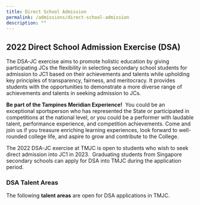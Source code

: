 ```yaml
---
title: Direct School Admission
permalink: /admissions/direct-school-admission
description: ""
---
```

## 2022 Direct School Admission Exercise (DSA)


The DSA-JC exercise aims to promote holistic education by giving participating JCs the flexibility in selecting secondary school students for admission to JC1 based on their achievements and talents while upholding key principles of transparency, fairness, and meritocracy. It provides students with the opportunities to demonstrate a more diverse range of achievements and talents in seeking admission to JCs. 

**Be part of the Tampines Meridian Experience!**  You could be an exceptional sportsperson who has represented the State or participated in competitions at the national level, or you could be a performer with laudable talent, performance experience, and competition achievements. Come and join us if you treasure enriching learning experiences, look forward to well-rounded college life, and aspire to grow and contribute to the College.

The 2022 DSA-JC exercise at TMJC is open to students who wish to seek direct admission into JC1 in 2023.  Graduating students from Singapore secondary schools can apply for DSA into TMJC during the application period.

### DSA Talent Areas

The following **talent areas** are open for DSA applications in TMJC.